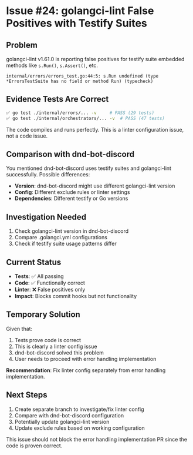# Issue #24: golangci-lint False Positives with Testify Suites

## Problem
golangci-lint v1.61.0 is reporting false positives for testify suite embedded methods like `s.Run()`, `s.Assert()`, etc.

```
internal/errors/errors_test.go:44:5: s.Run undefined (type *ErrorsTestSuite has no field or method Run) (typecheck)
```

## Evidence Tests Are Correct
```bash
✅ go test ./internal/errors/... -v     # PASS (29 tests)
✅ go test ./internal/orchestrators/... -v  # PASS (47 tests)
```

The code compiles and runs perfectly. This is a linter configuration issue, not a code issue.

## Comparison with dnd-bot-discord
You mentioned dnd-bot-discord uses testify suites and golangci-lint successfully. Possible differences:
- **Version**: dnd-bot-discord might use different golangci-lint version
- **Config**: Different exclude rules or linter settings
- **Dependencies**: Different testify or Go versions

## Investigation Needed
1. Check golangci-lint version in dnd-bot-discord
2. Compare .golangci.yml configurations
3. Check if testify suite usage patterns differ

## Current Status
- **Tests**: ✅ All passing
- **Code**: ✅ Functionally correct 
- **Linter**: ❌ False positives only
- **Impact**: Blocks commit hooks but not functionality

## Temporary Solution
Given that:
1. Tests prove code is correct
2. This is clearly a linter config issue
3. dnd-bot-discord solved this problem
4. User needs to proceed with error handling implementation

**Recommendation**: Fix linter config separately from error handling implementation.

## Next Steps
1. Create separate branch to investigate/fix linter config
2. Compare with dnd-bot-discord configuration  
3. Potentially update golangci-lint version
4. Update exclude rules based on working configuration

This issue should not block the error handling implementation PR since the code is proven correct.
